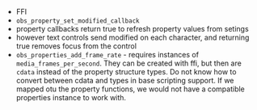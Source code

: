 
- FFI
- `obs_property_set_modified_callback`
- property callbacks return true to refresh property values from setings
- however text controls send modified on each character, and returning true removes focus from the control
- `obs_properties_add_frame_rate` - requires instances of `media_frames_per_second`. They can be created with ffi, but then are `cdata` instead of the property structure types. Do not know how to convert between cdata and types in base scripting support. If we mapped otu the property functions, we would not have a compatible properties instance to work with.
